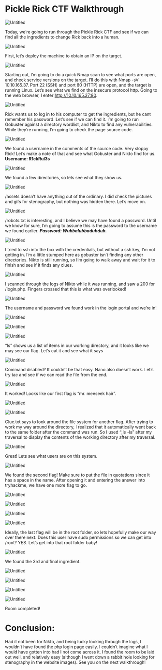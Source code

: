 # Pickle Rick CTF Walkthrough

![Untitled](Pickle%20Rick%20CTF%20Walkthrough%20e8ab250892b14005a653d7deaaffa763/Untitled.png)

Today, we’re going to run through the Pickle Rick CTF and see if we can find all the ingredients to change Rick back into a human. 

![Untitled](Pickle%20Rick%20CTF%20Walkthrough%20e8ab250892b14005a653d7deaaffa763/Untitled%201.png)

First, let’s deploy the machine to obtain an IP on the target. 

![Untitled](Pickle%20Rick%20CTF%20Walkthrough%20e8ab250892b14005a653d7deaaffa763/Untitled%202.png)

Starting out, I’m going to do a quick Nmap scan to see what ports are open, and check service versions on the target. I’ll do this with Nmap -sV 10.10.165.37. Port 22 (SSH) and port 80 (HTTP) are open, and the target is running Linux. Let’s see what we find on the insecure protocol http. Going to the web browser, I enter http://10.10.165.37:80.

![Untitled](Pickle%20Rick%20CTF%20Walkthrough%20e8ab250892b14005a653d7deaaffa763/Untitled%203.png)

Rick wants us to log in to his computer to get the ingredients, but he cant remember his password. Let’s see if we can find it. I’m going to run Gobuster against a directory wordlist, and Nikto to find any vulnerabilities. While they’re running, I’m going to check the page source code.

![Untitled](Pickle%20Rick%20CTF%20Walkthrough%20e8ab250892b14005a653d7deaaffa763/Untitled%204.png)

We found a username in the comments of the source code. Very sloppy Rick! Let’s make a note of that and see what Gobuster and Nikto find for us. **Username: R1ckRul3s**

![Untitled](Pickle%20Rick%20CTF%20Walkthrough%20e8ab250892b14005a653d7deaaffa763/Untitled%205.png)

We found a few directories, so lets see what they show us.

![Untitled](Pickle%20Rick%20CTF%20Walkthrough%20e8ab250892b14005a653d7deaaffa763/Untitled%206.png)

/assets doesn’t have anything out of the ordinary. I did check the pictures and gifs for stenography, but nothing was hidden there. Let’s move on.

![Untitled](Pickle%20Rick%20CTF%20Walkthrough%20e8ab250892b14005a653d7deaaffa763/Untitled%207.png)

/robots.txt is interesting, and I believe we may have found a password. Until we know for sure, I’m going to assume this is the password to the username we found earlier. ***Password: Wubbalubbadubdub.***

![Untitled](Pickle%20Rick%20CTF%20Walkthrough%20e8ab250892b14005a653d7deaaffa763/Untitled%208.png)

I tried to ssh into the box with the credentials, but without a ssh key, I’m not getting in. I’m a little stumped here as gobuster isn’t finding any other directories. Nikto is still running, so I’m going to walk away and wait for it to finish and see if it finds any clues.

![Untitled](Pickle%20Rick%20CTF%20Walkthrough%20e8ab250892b14005a653d7deaaffa763/Untitled%209.png)

I scanned through the logs of Nikto while it was running, and saw a 200 for /login.php. Fingers crossed that this is what was overlooked!

![Untitled](Pickle%20Rick%20CTF%20Walkthrough%20e8ab250892b14005a653d7deaaffa763/Untitled%2010.png)

The username and password we found work in the login portal and we’re in! 

![Untitled](Pickle%20Rick%20CTF%20Walkthrough%20e8ab250892b14005a653d7deaaffa763/Untitled%2011.png)

![Untitled](Pickle%20Rick%20CTF%20Walkthrough%20e8ab250892b14005a653d7deaaffa763/Untitled%2012.png)

![Untitled](Pickle%20Rick%20CTF%20Walkthrough%20e8ab250892b14005a653d7deaaffa763/Untitled%2013.png)

“ls” shows us a list of items in our working directory, and it looks like we may see our flag. Let’s cat it and see what it says

![Untitled](Pickle%20Rick%20CTF%20Walkthrough%20e8ab250892b14005a653d7deaaffa763/Untitled%2014.png)

Command disabled? It couldn’t be that easy. Nano also doesn’t work. Let’s try tac and see if we can read the file from the end.

![Untitled](Pickle%20Rick%20CTF%20Walkthrough%20e8ab250892b14005a653d7deaaffa763/Untitled%2015.png)

It worked! Looks like our first flag is “mr. meeseek hair”. 

![Untitled](Pickle%20Rick%20CTF%20Walkthrough%20e8ab250892b14005a653d7deaaffa763/Untitled%2016.png)

![Untitled](Pickle%20Rick%20CTF%20Walkthrough%20e8ab250892b14005a653d7deaaffa763/Untitled%2017.png)

Clue.txt says to look around the file system for another flag. After trying to work my way around the directory, I realized that it automatically went back to the same folder after the command was run. So I used “;ls -la” after my traversal to display the contents of the working directory after my traversal. 

![Untitled](Pickle%20Rick%20CTF%20Walkthrough%20e8ab250892b14005a653d7deaaffa763/Untitled%2018.png)

Great! Lets see what users are on this system.

![Untitled](Pickle%20Rick%20CTF%20Walkthrough%20e8ab250892b14005a653d7deaaffa763/Untitled%2019.png)

We found the second flag! Make sure to put the file in quotations since it has a space in the name. After opening it and entering the answer into tryhackme, we have one more flag to go.

![Untitled](Pickle%20Rick%20CTF%20Walkthrough%20e8ab250892b14005a653d7deaaffa763/Untitled%2020.png)

![Untitled](Pickle%20Rick%20CTF%20Walkthrough%20e8ab250892b14005a653d7deaaffa763/Untitled%2021.png)

![Untitled](Pickle%20Rick%20CTF%20Walkthrough%20e8ab250892b14005a653d7deaaffa763/Untitled%2022.png)

![Untitled](Pickle%20Rick%20CTF%20Walkthrough%20e8ab250892b14005a653d7deaaffa763/Untitled%2023.png)

Ideally, the last flag will be in the root folder, so lets hopefully make our way over there next. Does this user have sudo permissions so we can get into /root? YES. Let’s get into that root folder baby!

![Untitled](Pickle%20Rick%20CTF%20Walkthrough%20e8ab250892b14005a653d7deaaffa763/Untitled%2024.png)

We found the 3rd and final ingredient.

![Untitled](Pickle%20Rick%20CTF%20Walkthrough%20e8ab250892b14005a653d7deaaffa763/Untitled%2025.png)

![Untitled](Pickle%20Rick%20CTF%20Walkthrough%20e8ab250892b14005a653d7deaaffa763/Untitled%2026.png)

![Untitled](Pickle%20Rick%20CTF%20Walkthrough%20e8ab250892b14005a653d7deaaffa763/Untitled%2027.png)

![Untitled](Pickle%20Rick%20CTF%20Walkthrough%20e8ab250892b14005a653d7deaaffa763/Untitled%2028.png)

Room completed!

# Conclusion:

Had it not been for Nikto, and being lucky looking through the logs, I wouldn’t have found the php login page easily. I couldn’t imagine what I would have gotten into had I not come across it. I found the room to be laid out well, and relatively easy (although I went down a rabbit hole looking for stenography in the website images).  See you on the next walkthrough!